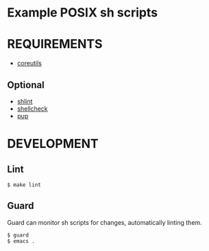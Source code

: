 # Example POSIX sh scripts

# REQUIREMENTS

* [coreutils](https://www.gnu.org/software/coreutils/coreutils.html)

## Optional

* [shlint](https://github.com/duggan/shlint)
* [shellcheck](http://www.shellcheck.net/)
* [pup](https://github.com/ericchiang/pup)

# DEVELOPMENT

## Lint

```
$ make lint
```

## Guard

Guard can monitor sh scripts for changes, automatically linting them.

```
$ guard
$ emacs .
```
